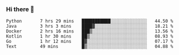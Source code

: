 ### Hi there 👋

<!--
**AXEwiges/AXEwiges** is a ✨ _special_ ✨ repository because its `README.md` (this file) appears on your GitHub profile.

Here are some ideas to get you started:

- 🔭 I’m currently working on ...
- 🌱 I’m currently learning ...
- 👯 I’m looking to collaborate on ...
- 🤔 I’m looking for help with ...
- 💬 Ask me about ...
- 📫 How to reach me: ...
- 😄 Pronouns: ...
- ⚡ Fun fact: ...
-->
<!--START_SECTION:waka-->

```text
Python       7 hrs 29 mins   ███████████░░░░░░░░░░░░░░   44.50 %
Java         3 hrs 3 mins    ████▓░░░░░░░░░░░░░░░░░░░░   18.21 %
Docker       2 hrs 16 mins   ███▒░░░░░░░░░░░░░░░░░░░░░   13.56 %
Kotlin       1 hr 30 mins    ██▒░░░░░░░░░░░░░░░░░░░░░░   08.93 %
Go           1 hr 12 mins    █▓░░░░░░░░░░░░░░░░░░░░░░░   07.17 %
Text         49 mins         █▒░░░░░░░░░░░░░░░░░░░░░░░   04.88 %
```

<!--END_SECTION:waka-->
